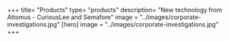 +++
title= "Products"
type= "products"
description= "New technology from Attomus - CuriousLee and Semafore"
image = "../images/corporate-investigations.jpg"
[hero]
image = "../images/corporate-investigations.jpg"
+++